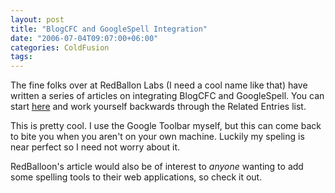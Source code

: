 ```yaml
---
layout: post
title: "BlogCFC and GoogleSpell Integration"
date: "2006-07-04T09:07:00+06:00"
categories: ColdFusion 
tags: 
---
```


The fine folks over at RedBallon Labs (I need a cool name like that) have written a series of articles on integrating BlogCFC and GoogleSpell. You can start <a href="http://labs.redbd.net/blog/index.cfm/2006/7/4/BlogCFC-and-GoogieSpell-Intergration-Explained">here</a> and work yourself backwards through the Related Entries list.

This is pretty cool. I use the Google Toolbar myself, but this can come back to bite you when you aren't on your own machine. Luckily my speling is near perfect so I need not worry about it. 

RedBalloon's article would also be of interest to <i>anyone</i> wanting to add some spelling tools to their web applications, so check it out.